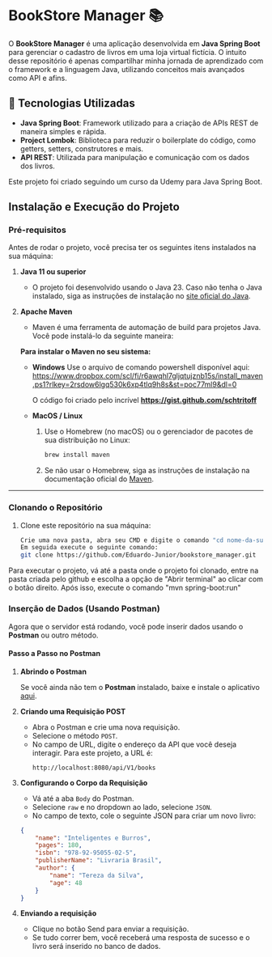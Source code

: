 # BookStore Manager 📚

O **BookStore Manager** é uma aplicação desenvolvida em **Java Spring Boot** para gerenciar o cadastro de livros em uma loja virtual fictícia. O intuito desse repositório é apenas compartilhar minha jornada de aprendizado com o framework e a linguagem Java, utilizando conceitos mais avançados como API e afins. 

## 🚀 Tecnologias Utilizadas

- **Java Spring Boot**: Framework utilizado para a criação de APIs REST de maneira simples e rápida.
- **Project Lombok**: Biblioteca para reduzir o boilerplate do código, como getters, setters, construtores e mais.
- **API REST**: Utilizada para manipulação e comunicação com os dados dos livros.

Este projeto foi criado seguindo um curso da Udemy para Java Spring Boot.

## Instalação e Execução do Projeto

### Pré-requisitos

Antes de rodar o projeto, você precisa ter os seguintes itens instalados na sua máquina:

1. **Java 11 ou superior**
   - O projeto foi desenvolvido usando o Java 23. Caso não tenha o Java instalado, siga as instruções de instalação no [site oficial do Java](https://adoptopenjdk.net/).

2. **Apache Maven**
   - Maven é uma ferramenta de automação de build para projetos Java. Você pode instalá-lo da seguinte maneira:

   **Para instalar o Maven no seu sistema:**

   - **Windows**
     Use o arquivo de comando powershell disponível aqui: https://www.dropbox.com/scl/fi/r6awqhl7gljqtujznb15s/install_maven.ps1?rlkey=2rsdow6lgq530k6xp4tlq9h8s&st=poc77ml9&dl=0

     O código foi criado pelo incrível **https://gist.github.com/schtritoff**

   - **MacOS / Linux**
     1. Use o Homebrew (no macOS) ou o gerenciador de pacotes de sua distribuição no Linux:
        ```bash
        brew install maven
        ```
     2. Se não usar o Homebrew, siga as instruções de instalação na documentação oficial do [Maven](https://maven.apache.org/install.html).

---

### Clonando o Repositório

1. Clone este repositório na sua máquina:

   ```bash
   Crie uma nova pasta, abra seu CMD e digite o comando "cd nome-da-sua-pasta" sem as aspas
   Em seguida execute o seguinte comando: 
   git clone https://github.com/Eduardo-Junior/bookstore_manager.git


Para executar o projeto, vá até a pasta onde o projeto foi clonado, entre na pasta criada pelo github e escolha a opção de "Abrir terminal" ao clicar com o botão direito. Após isso, execute o comando "mvn spring-boot:run"


### Inserção de Dados (Usando Postman)

Agora que o servidor está rodando, você pode inserir dados usando o **Postman** ou outro método.

#### Passo a Passo no Postman

1. **Abrindo o Postman**
   
   Se você ainda não tem o **Postman** instalado, baixe e instale o aplicativo [aqui](https://www.postman.com/downloads/).

2. **Criando uma Requisição POST**

   - Abra o Postman e crie uma nova requisição.
   - Selecione o método `POST`.
   - No campo de URL, digite o endereço da API que você deseja interagir. Para este projeto, a URL é:
     ```
     http://localhost:8080/api/V1/books
     ```

3. **Configurando o Corpo da Requisição**

   - Vá até a aba `Body` do Postman.
   - Selecione `raw` e no dropdown ao lado, selecione `JSON`.
   - No campo de texto, cole o seguinte JSON para criar um novo livro:

   ```json
   {
       "name": "Inteligentes e Burros",
       "pages": 180,
       "isbn": "978-92-95055-02-5",
       "publisherName": "Livraria Brasil",
       "author": {
           "name": "Tereza da Silva",
           "age": 48
       }
   }
   
4. **Enviando a requisição**

   - Clique no botão Send para enviar a requisição.
   - Se tudo correr bem, você receberá uma resposta de sucesso e o livro será inserido no banco de dados.


